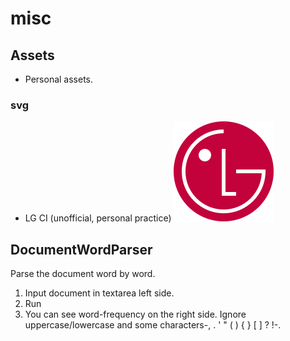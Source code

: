 # misc

## Assets
 - Personal assets.

### svg
  - LG CI (unofficial, personal practice)
    ![](https://github.com/lazyrodi/misc/blob/master/assets/svg/LG_CI.svg)

## DocumentWordParser

Parse the document word by word.

1. Input document in textarea left side.
2. Run
3. You can see word-frequency on the right side. Ignore uppercase/lowercase and some characters-, . ' " ( ) { } [ ] ? !-.
